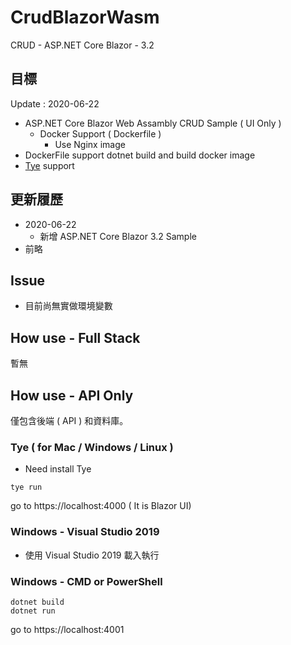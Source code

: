 # CrudBlazorWasm
CRUD - ASP.NET Core Blazor - 3.2

## 目標

Update : 2020-06-22

- ASP.NET Core Blazor Web Assambly CRUD Sample ( UI Only )
    - Docker Support ( Dockerfile )
      - Use Nginx image
- DockerFile support dotnet build and build docker image
- [Tye](https://github.com/dotnet/tye) support

## 更新履歷

* 2020-06-22
  * 新增 ASP.NET Core Blazor 3.2 Sample
* 前略

## Issue

* 目前尚無實做環境變數

## How use - Full Stack

暫無

## How use - API Only

僅包含後端 ( API ) 和資料庫。

### Tye ( for Mac / Windows / Linux )
 
- Need install Tye

```shell
tye run
```

go to https://localhost:4000 ( It is Blazor UI)

### Windows - Visual Studio 2019

- 使用 Visual Studio 2019 載入執行

### Windows - CMD or PowerShell

```shell
dotnet build
dotnet run
```

go to https://localhost:4001

